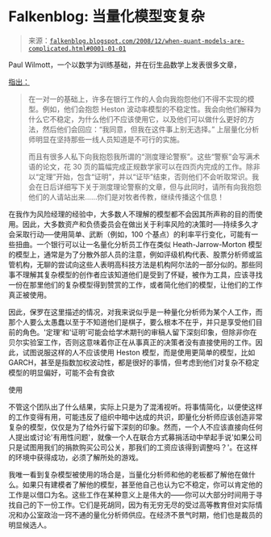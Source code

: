 <!--yml

category: 未分类

date: 2024-05-12 22:44:02

-->

# Falkenblog: 当量化模型变复杂

> 来源：[`falkenblog.blogspot.com/2008/12/when-quant-models-are-complicated.html#0001-01-01`](http://falkenblog.blogspot.com/2008/12/when-quant-models-are-complicated.html#0001-01-01)

Paul Wilmott，一个以数学为训练基础，并在衍生品数学上发表很多文章，

[指出：](http://www.wilmott.com/blogs/paul/)

> 在一对一的基础上，许多在银行工作的人会向我抱怨他们不得不实现的模型。例如，他们会抱怨 Heston 波动率模型的不稳定性。我会向他们解释为什么它不稳定，为什么他们不应该使用它，以及他们可以做什么更好的方法，然后他们会回应：“我同意，但我在这件事上别无选择。” 上层量化分析师明显在坚持那些一线人员知道是不可行的实施。
> 
> 而且有很多人私下向我抱怨我所谓的“测度理论警察”。这些“警察”会写满术语的论文，花 30 页的篇幅完成正规数学家可以在四页内完成的工作。除非以“定理”开始，包含“证明”，并以“证毕”结束，否则他们不会听取常识。我会在日后详细写下关于测度理论警察的文章，但与此同时，请所有向我抱怨他们的人请站出来……你们是对牧者传教，继续传播这个信息！

在我作为风险经理的经验中，大多数人不理解的模型都不会因其所声称的目的而使用。因此，大多数资产和负债委员会在做出关于利率风险的决策时──持续多久才会采取行动──使用简单、武断（例如，100 个基点）的利率平行变化，可能有一些扭曲。一个银行可以让一名量化分析员工作在类似 Heath-Jarrow-Morton 模型的模型上，通常是为了分散外部人员的注意，例如评级机构代表、股票分析师或监管机构，无聊的尝试向这些人表明高科技方法是机构阿尔法的一部分似的。那些同事不理解其复杂模型的创作者应该知道他们是受到了怀疑，被作为工具，应该寻找一份在那里他们的复杂模型得到赞赏的工作，或者简化他们的模型，让他们的工作真正被使用。

因此，保罗在这里描述的情况，对我来说似乎是一种量化分析师为某个人工作，而那个人要么太愚蠢以至于不知道他们是棋子，要么根本不在乎，并只是享受他们目前的角色。'定理'和'证明'可能会给学术期刊的审稿人留下深刻印象，但除非你在贝尔实验室工作，否则这意味着你正在从事真正的决策者没有直接使用的工作。因此，试图说服这样的人不应该使用 Heston 模型，而是使用更简单的模型，比如 GARCH，甚至是指数加权波动性，都是很好的事情，但考虑到他们对复杂不稳定模型的明显偏好，可能不会有食欲 

使用

不管这个团队出了什么结果，实际上只是为了混淆视听。将事情简化，以便使这样的工作变得有用，可能违反了组织中暗中达成的共识，即量化分析师应该创造非常复杂的模型，仅仅是为了给外行留下深刻的印象。然而，一个人不应该直接向任何人提出或讨论'有用性问题'，就像一个人在联合方式募捐活动中举起手说'如果公司只是试图用我们的捐款购买公司公关，那我们的工资应该得到调整吗？'。在这样的环境中获得成功，必须了解所处的游戏。

我唯一看到复杂模型被使用的场合是，当量化分析师和他的老板都了解他在做什么。如果只有建模者了解他的模型，甚至他自己也认为它不稳定，你可以肯定他的工作是以借口为名。这些工作在某种意义上是伟大的——你可以大部分时间用于寻找自己的下一份工作。它们是死胡同，因为有无穷无尽的受过高等教育但对实际情况和办公室政治一窍不通的量化分析师供应。在经济不景气时期，他们也是裁员的明显候选人。
